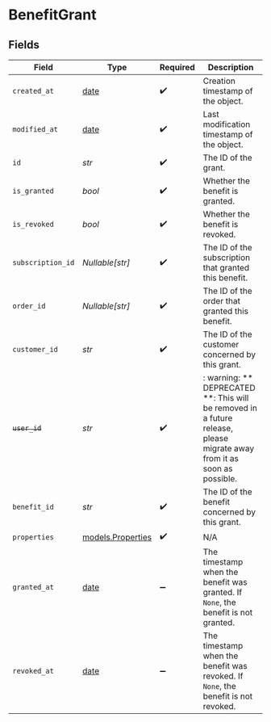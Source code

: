 # BenefitGrant


## Fields

| Field                                                                                                                   | Type                                                                                                                    | Required                                                                                                                | Description                                                                                                             |
| ----------------------------------------------------------------------------------------------------------------------- | ----------------------------------------------------------------------------------------------------------------------- | ----------------------------------------------------------------------------------------------------------------------- | ----------------------------------------------------------------------------------------------------------------------- |
| `created_at`                                                                                                            | [date](https://docs.python.org/3/library/datetime.html#date-objects)                                                    | :heavy_check_mark:                                                                                                      | Creation timestamp of the object.                                                                                       |
| `modified_at`                                                                                                           | [date](https://docs.python.org/3/library/datetime.html#date-objects)                                                    | :heavy_check_mark:                                                                                                      | Last modification timestamp of the object.                                                                              |
| `id`                                                                                                                    | *str*                                                                                                                   | :heavy_check_mark:                                                                                                      | The ID of the grant.                                                                                                    |
| `is_granted`                                                                                                            | *bool*                                                                                                                  | :heavy_check_mark:                                                                                                      | Whether the benefit is granted.                                                                                         |
| `is_revoked`                                                                                                            | *bool*                                                                                                                  | :heavy_check_mark:                                                                                                      | Whether the benefit is revoked.                                                                                         |
| `subscription_id`                                                                                                       | *Nullable[str]*                                                                                                         | :heavy_check_mark:                                                                                                      | The ID of the subscription that granted this benefit.                                                                   |
| `order_id`                                                                                                              | *Nullable[str]*                                                                                                         | :heavy_check_mark:                                                                                                      | The ID of the order that granted this benefit.                                                                          |
| `customer_id`                                                                                                           | *str*                                                                                                                   | :heavy_check_mark:                                                                                                      | The ID of the customer concerned by this grant.                                                                         |
| ~~`user_id`~~                                                                                                           | *str*                                                                                                                   | :heavy_check_mark:                                                                                                      | : warning: ** DEPRECATED **: This will be removed in a future release, please migrate away from it as soon as possible. |
| `benefit_id`                                                                                                            | *str*                                                                                                                   | :heavy_check_mark:                                                                                                      | The ID of the benefit concerned by this grant.                                                                          |
| `properties`                                                                                                            | [models.Properties](../models/properties.md)                                                                            | :heavy_check_mark:                                                                                                      | N/A                                                                                                                     |
| `granted_at`                                                                                                            | [date](https://docs.python.org/3/library/datetime.html#date-objects)                                                    | :heavy_minus_sign:                                                                                                      | The timestamp when the benefit was granted. If `None`, the benefit is not granted.                                      |
| `revoked_at`                                                                                                            | [date](https://docs.python.org/3/library/datetime.html#date-objects)                                                    | :heavy_minus_sign:                                                                                                      | The timestamp when the benefit was revoked. If `None`, the benefit is not revoked.                                      |